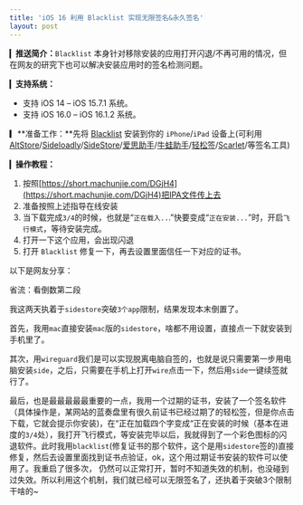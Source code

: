 ```yaml
---
title: 'iOS 16 利用 Blacklist 实现无限签名&永久签名'
layout: post
---
```


▎**推送简介：**`Blacklist` 本身针对移除安装的应用打开闪退/不再可用的情况，但在网友的研究下也可以解决安装应用时的签名检测问题。

▎**支持系统：**

- 支持 iOS 14 – iOS 15.7.1 系统。
- 支持 iOS 16.0 – iOS 16.1.2 系统。

▎**准备工作：**先将 [Blacklist](https://www.machunjie.com/go/?url=https://appinstallerios.com/TrollStoreIPAs/Blacklist.ipa) 安装到你的 `iPhone`/`iPad` 设备上(可利用 [AltStore](https://www.machunjie.com/go/?url=https://altstore.io/)/[Sideloadly](https://www.machunjie.com/go/?url=https://sideloadly.io/)/[SideStore](https://www.machunjie.com/go/?url=https://sidestore.io/)/[爱思助手](https://www.machunjie.com/go/?url=https://m.i4.cn/article/38195.html)/[牛蛙助手](https://www.machunjie.com/go/?url=https://ios222.com/)/[轻松签](https://www.machunjie.com/go/?url=https://esign.yyyue.xyz/)/[Scarlet](https://www.machunjie.com/go/?url=https://usescarlet.com/)/等签名工具)

▎**操作教程：**

1. 按照[https://short.machunjie.com/DGjH4](https://short.machunjie.com/DGjH4)把IPA文件传上去
2. 准备按照上述指导在线安装
3. 当下载完成`3/4`的时候，也就是“`正在载入..`.”快要变成“`正在安装...`”时，开启`飞行模式`，等待安装完成。
4. 打开一下这个应用，会出现闪退
5. 打开 `Blacklist` 修复一下，再去设置里面信任一下对应的证书。

以下是网友分享：

省流：看倒数第二段

我这两天执着于`sidestore`突破`3个app`限制，结果发现本末倒置了。

首先，我用`mac`直接安装`mac`版的`sidestore`，啥都不用设置，直接点一下就安装到手机里了。

其次，用`wireguard`我们是可以实现脱离电脑自签的，也就是说只需要第一步用电脑安装`side`，之后，只需要在手机上打开`wire`点击一下，然后用`side`一键续签就行了。

最后，也是最最最最最重要的一点，我用一个过期的证书，安装了一个签名软件（具体操作是，某网站的蓝奏盘里有很久前证书已经过期了的轻松签，但是你点击下载，它就会提示你安装)，在“正在加载四个字变成“正在安装的时候（基本在进度的`3/4`处），我打开飞行模式，等安装完毕以后，我就得到了一个彩色图标的闪退软件。此时我用`blacklist`(修复证书的那个软件，这个是用`sidestore`签的)直接修复，然后去设置里面找到证书点验证，ok，这个用过期证书安装的软件可以使用了。我重启了很多次， 仍然可以正常打开，暂时不知道失效的机制，也没碰到过失效。所以利用这个机制，我们就已经可以无限签名了，还执着于突破3个限制干啥的~
